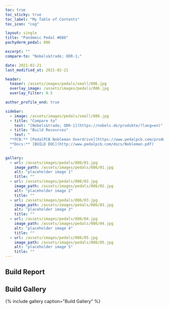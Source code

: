 ```yaml
---
toc: true
toc_sticky: true
toc_label: "My Table of Contents"
toc_icon: "cog"

layout: single
title: "Pandemic Pedal #086"
pachyderm_pedal: 086

excerpt: ""
compare-to: "Nobels&trade; ODR-1;"

date: 2021-02-21
last_modified_at: 2021-02-21

header:
  teaser: /assets/images/pedals/small/086.jpg
  overlay_image: /assets/images/pedals/086.jpg
  overlay_filter: 0.5

author_profile_end: true

sidebar:
  - image: /assets/images/pedals/small/086.jpg
  - title: "Compare to"
    text: "[Nobels&trade; ODR-1](https://nobels.de/produkte/?lang=en)"
  - title: "Build Resources"
    text: "
  **PCB:** [PedalPCB Nobleman Overdrive](https://www.pedalpcb.com/product/nobleman/)<br>
  **Docs:** [BUILD DOC](http://www.pedalpcb.com/docs/Nobleman.pdf)
  "

gallery:
  - url: /assets/images/pedals/086/01.jpg
    image_path: /assets/images/pedals/086/01.jpg
    alt: "placeholder image 1"
    title: ""
  - url: /assets/images/pedals/086/02.jpg
    image_path: /assets/images/pedals/086/02.jpg
    alt: "placeholder image 2"
    title: ""
  - url: /assets/images/pedals/086/03.jpg
    image_path: /assets/images/pedals/086/03.jpg
    alt: "placeholder image 3"
    title: ""
  - url: /assets/images/pedals/086/04.jpg
    image_path: /assets/images/pedals/086/04.jpg
    alt: "placeholder image 4"
    title: ""
  - url: /assets/images/pedals/086/05.jpg
    image_path: /assets/images/pedals/086/05.jpg
    alt: "placeholder image 5"
    title: ""
---
```


## Build Report

## Build Gallery

{% include gallery caption="Build Gallery" %}